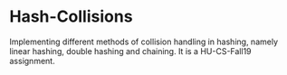 # Hash-Collisions
Implementing different methods of collision handling in hashing, namely linear hashing, double hashing and chaining. It is a HU-CS-Fall19 assignment.
